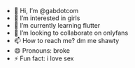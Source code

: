 - 👋 Hi, I’m @gabdotcom
- 👀 I’m interested in girls
- 🌱 I’m currently learning flutter
- 💞️ I’m looking to collaborate on onlyfans
- 📫 How to reach me? dm me shawty
- 😄 Pronouns: broke
- ⚡ Fun fact: i love sex

<!---
gabdotcom/gabdotcom is a ✨ special ✨ repository because its `README.md` (this file) appears on your GitHub profile.
You can click the Preview link to take a look at your changes.
--->
